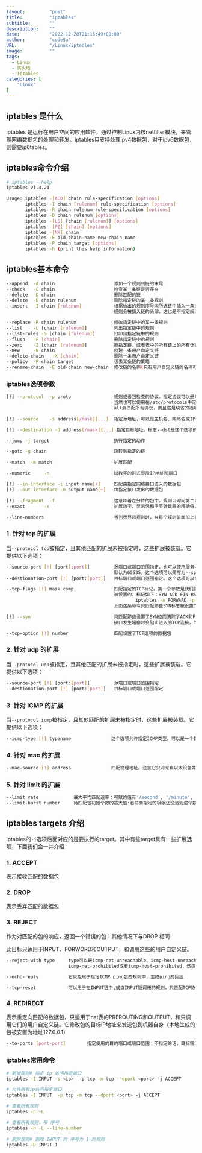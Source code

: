 ```yaml
---
layout:         "post"
title:          "iptables"
subtitle:       ""
description:    ""
date:           "2022-12-28T21:15:49+08:00"
author:         "codeSu"
URL:            "/Linux/iptables"
image:          ""
tags:
  - Linux
  - 防火墙
  - iptables
categories: [
    "Linux"
]
---
```



## **iptables 是什么**

iptables 是运行在用户空间的应用软件，通过控制Linux内核netfilter模块，来管理网络数据包的处理和转发。iptables只支持处理ipv4数据包，对于ipv6数据包，则需要ip6tables。

## **iptables命令介绍**

```bash
# iptables --help
iptables v1.4.21

Usage: iptables -[ACD] chain rule-specification [options]
       iptables -I chain [rulenum] rule-specification [options]
       iptables -R chain rulenum rule-specification [options]
       iptables -D chain rulenum [options]
       iptables -[LS] [chain [rulenum]] [options]
       iptables -[FZ] [chain] [options]
       iptables -[NX] chain
       iptables -E old-chain-name new-chain-name
       iptables -P chain target [options]
       iptables -h (print this help information)
```

## **iptables基本命令**

```bash
--append  -A chain                      添加一个规则到链的末尾
--check   -C chain                      检查某一条链是否存在
--delete  -D chain                      删除匹配的链
--delete  -D chain rulenum              删除指定链的某一条规则
--insert  -I chain [rulenum]            根据给出的规则序号向所选链中插入一条或更多规则。所以，如果规则序号为1，
                                        规则会被插入链的头部。这也是不指定规则序号时的默认方式。

--replace -R chain rulenum              修改指定链中的某一条规则
--list    -L [chain [rulenum]]          列出指定链中的规则
--list-rules -S [chain [rulenum]]       打印出指定链中的规则
--flush   -F [chain]                    删除指定链中的规则
--zero    -Z [chain [rulenum]]          把指定链，或者表中的所有链上的所有计数器清零
--new     -N chain                      创建一条用户自定义链
--delete-chain   -X [chain]             删除一条用户自定义链
--policy  -P chain target               该表某条链的策略
--rename-chain  -E old-chain new-chain  修改链的名称(只有用户自定义链的名称可以被修改）
```

### **iptables选项参数**

```bash
[!] --protocol  -p proto                规则或者包检查的协议。指定协议可以是tcp、udp、icmp中的一个或全部，也可以是数值，代表这些协议中的某一个。
                                        当然也可以使用在/etc/protocols中定义的协议名。在协议名前加'!'表示相反的规则。数字0相当于all。Protocol
                                        all会匹配所有协议，而且这是缺省的选项。在和check命令结合时，all可以不被使用

[!] --source    -s address[/mask][...]  指定源地址，可以是主机名、网络名或IP地址。mask说明可以是网络掩码或清楚的数字。标志--src是这个选项的简写。

[!] --destination -d address[/mask][...] 指定目标地址。标志--dst是这个选项的简写

--jump -j target                        执行指定的动作

--goto -g chain                         跳转到指定的链

--match  -m match                       扩展匹配

--numeric     -n                        以数字的形式显示IP地址和端口

[!] --in-interface -i input name[+]     匹配由指定网络接口进入的数据包
[!] --out-interface -o output name[+]   由指定接口发出的数据包

[!] --fragment  -f                      这意味着在分片的包中，规则只询问第二及以后的片
--exact       -x                        扩展数字。显示包和字节计数器的精确值，代替用K、M、G表示的约数。这个选项仅能用于-L选项

--line-numbers                          当列表显示规则时，在每个规则前面加上行号，与该规则在链中的位置相对应。
```

### **1. 针对 tcp 的扩展**

当`--protocol tcp`被指定，且其他匹配的扩展未被指定时，这些扩展被装载。它提供以下选项：

```bash
--source-port [!] [port[:port]]         源端口或端口范围指定，也可以使用服务名或端口号。如果使用端口范围，若首端口号忽略则默认为0，若尾端口号忽略则
                                        默认为65535。这个选项可以简写为--sport
--destionation-port [!] [port:[port]]   目标端口或端口范围指定。这个选项可以使用--dport别名来代替

--tcp-flags [!] mask comp               匹配指定的TCP标记。第一个参数是我们要检查的标记，一个用逗号分开的列表，第二个参数是用逗号分开的标记表,是必须
                                        被设置的。标记如下：SYN ACK FIN RST URG PSH ALL NONE。例如我们有如下这条命令：
                                                iptables -A FORWARD -p tcp --tcp-flags SYN,ACK,FIN,RST SYN
                                        上面这条命令只匹配那些SYN标志被设置而ACK、FIN和RST标记没有被设置的包

[!] --syn                               只匹配那些设置了SYN位而清除了ACK和FIN位的TCP包。这些包用于TCP连接初始化时发出请求。例如，大量的这种包进入一个
                                        接口发生堵塞时会阻止进入的TCP连接，而出去的TCP连接不会受到影响。这等于：--tcp-flags SYN,RST,ACK SYN

--tcp-option [!] number                 匹配设置了TCP选项的数据包
```

### **2. 针对 udp 的扩展**

当`--protocol udp`被指定，且其他匹配的扩展未被指定时，这些扩展被装载。它提供以下选项：

```bash
--source-port [!] [port:[port]]         源端口或端口范围指定
--destionation-port [!] [port:[port]]   目标端口或端口范围指定
```

### **3. 针对 ICMP 的扩展**

当`--protocol icmp`被指定，且其他匹配的扩展未被指定时，这些扩展被装载。它提供以下选项：

```bash
--icmp-type [!] typename               这个选项允许指定ICMP类型，可以是一个数值型的ICMP类型，或者是某个由命令iptables -p icmp -h所显示的ICMP类型名
```

### **4. 针对 mac 的扩展**

```bash
--mac-source [!] address               匹配物理地址。注意它只对来自以太设备并进入PREROUTING、FORWORD和INPUT链的包有效。
```

### **5. 针对 limit 的扩展**

```bash
--limit rate             最大平均匹配速率：可赋的值有'/second', '/minute', '/hour', or '/day'这样的单位，默认是3/hour
--limit-burst number     待匹配包初始个数的最大值:若前面指定的极限还没达到这个数值,则概数字加1.默认值为5
```

## **iptables targets 介绍**

iptables的`-j`选项后面对应的是要执行的target。其中有些target具有一些扩展选项，下面我们会一并介绍：

### **1. ACCEPT**

表示接收匹配的数据包

### **2. DROP**

表示丢弃匹配的数据包

### **3. REJECT**

作为对匹配的包的响应，返回一个错误的包：其他情况下与DROP 相同

此目标只适用于INPUT、FORWORD和OUTPUT，和调用这些的用户自定义链。

```bash
--reject-with type     type可以是icmp-net-unreachable、icmp-host-unreachable、icmp-port-nreachable、icmp-proto-unreachable、
                       icmp-net-prohibited或者icmp-host-prohibited，该类型会返回相应的ICMP错误信息（默认是port-unreachable）

--echo-reply           它只能用于指定ICMP ping包的规则中，生成ping的回应

--tcp-reset            可以用于在INPUT链中,或自INPUT链调用的规则，只匹配TCP协议：将回应一个TCP RST包。
```

### **4. REDIRECT**

表示重定向匹配的数据包，只适用于nat表的PREROUTING和OUTPUT，和只调用它们的用户自定义链。它修改包的目标IP地址来发送包到机器自身（本地生成的包被安置为地址127.0.0.1）

```bash
--to-ports [port-port]        指定使用的目的端口或端口范围：不指定的话，目标端口不会被修改。只能用于指定了-p tcp 或 -p udp的规则。
```

### **iptables常用命令**

```bash
# 新增规则# 指定 ip 访问指定端口
iptables -I INPUT -s <ip>  -p tcp -m tcp --dport <port> -j ACCEPT

# 允许所有ip访问指定端口
iptables -I INPUT  -p tcp -m tcp --dport <port> -j ACCEPT

# 查看所有规则
iptables -n -L

# 查看所有规则，带 序号
iptables -n -L --line-number

# 删除规则# 删除 INPUT 的 序号为 1 的规则
iptables -D INPUT 1
```
